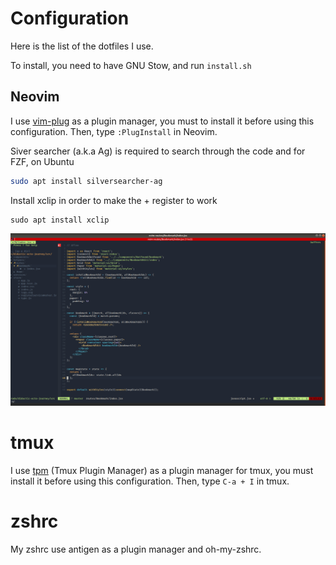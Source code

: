 # Configuration

Here is the list of the dotfiles I use.

To install, you need to have GNU Stow, and run ```install.sh```

## Neovim 

I use [vim-plug](https://github.com/junegunn/vim-plug) as a plugin manager, you must to install it before using this configuration.
Then, type ```:PlugInstall``` in Neovim.

Siver searcher (a.k.a Ag) is required to search through the code and for FZF, on Ubuntu

```bash
sudo apt install silversearcher-ag
```

Install xclip in order to make the + register to work
```
sudo apt install xclip
```


![screenshot](./screenshot/vim.png)


# tmux

I use [tpm](https://github.com/tmux-plugins/tpm) (Tmux Plugin Manager) as a plugin manager for tmux, you must install it before using this configuration.
Then, type `C-a + I` in tmux.

# zshrc

My zshrc use antigen as a plugin manager and oh-my-zshrc.
